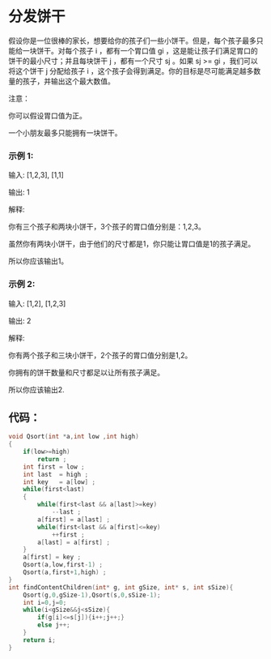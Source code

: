# 分发饼干
假设你是一位很棒的家长，想要给你的孩子们一些小饼干。但是，每个孩子最多只能给一块饼干。对每个孩子 i ，都有一个胃口值 gi ，这是能让孩子们满足胃口的饼干的最小尺寸；并且每块饼干 j ，都有一个尺寸 sj 。如果 sj >= gi ，我们可以将这个饼干 j 分配给孩子 i ，这个孩子会得到满足。你的目标是尽可能满足越多数量的孩子，并输出这个最大数值。

注意：

你可以假设胃口值为正。

一个小朋友最多只能拥有一块饼干。
### 示例 1:

输入: [1,2,3], [1,1]

输出: 1

解释: 

你有三个孩子和两块小饼干，3个孩子的胃口值分别是：1,2,3。

虽然你有两块小饼干，由于他们的尺寸都是1，你只能让胃口值是1的孩子满足。

所以你应该输出1。

### 示例 2:

输入: [1,2], [1,2,3]

输出: 2

解释: 

你有两个孩子和三块小饼干，2个孩子的胃口值分别是1,2。

你拥有的饼干数量和尺寸都足以让所有孩子满足。

所以你应该输出2.
## 代码：
```c
void Qsort(int *a,int low ,int high)
{
    if(low>=high)
        return ;
    int first = low ;
    int last  = high ;
    int key   = a[low] ;
    while(first<last)
    {
        while(first<last && a[last]>=key)
            --last ;
        a[first] = a[last] ;
        while(first<last && a[first]<=key)
            ++first ;
        a[last] = a[first] ;
    }
    a[first] = key ;
    Qsort(a,low,first-1) ;
    Qsort(a,first+1,high) ;
}
int findContentChildren(int* g, int gSize, int* s, int sSize){
    Qsort(g,0,gSize-1),Qsort(s,0,sSize-1);
    int i=0,j=0;
    while(i<gSize&&j<sSize){
        if(g[i]<=s[j]){i++;j++;}
        else j++;
    }
    return i;
}
```
